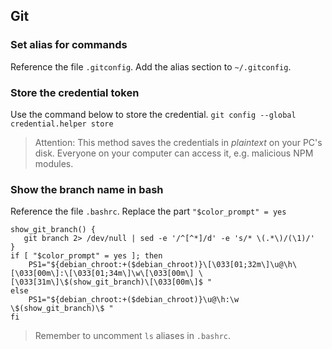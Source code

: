 ## Git

### Set alias for commands
Reference the file `.gitconfig`.
Add the alias section to `~/.gitconfig`.

### Store the credential token
Use the command below to store the credential.
`git config --global credential.helper store`
> Attention: This method saves the credentials in *plaintext* on your PC's disk. Everyone on your computer can access it, e.g. malicious NPM modules.

### Show the branch name in bash
Reference the file `.bashrc`.
Replace the part `"$color_prompt" = yes`
```
show_git_branch() {
   git branch 2> /dev/null | sed -e '/^[^*]/d' -e 's/* \(.*\)/(\1)/'
}
if [ "$color_prompt" = yes ]; then
    PS1="${debian_chroot:+($debian_chroot)}\[\033[01;32m\]\u@\h\[\033[00m\]:\[\033[01;34m\]\w\[\033[00m\] \[\033[31m\]\$(show_git_branch)\[\033[00m\]$ "
else
    PS1="${debian_chroot:+($debian_chroot)}\u@\h:\w \$(show_git_branch)\$ "
fi
```

> Remember to uncomment `ls` aliases in `.bashrc`.
